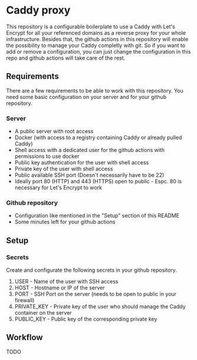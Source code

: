 # Caddy proxy

This repository is a configurable boilerplate to use a Caddy with Let's Encrypt for all your referenced domains as a reverse proxy for your whole infrastructure. Besides that, the github actions in this repository will enable the possibility to manage your Caddy completly with git. So if you want to add or remove a configuration, you can just change the configuration in this repo and github actions will take care of the rest.

## Requirements

There are a few requirements to be able to work with this repository. You need some basic configuration on your server and for your github repository.

### Server
- A public server with root access
- Docker (with access to a registry containing Caddy or already pulled Caddy)
- Shell access with a dedicated user for the github actions with permissions to use docker
- Public key authentication for the user with shell access
- Private key of the user with shell access
- Public available SSH port (Doesn't necessarily have to be 22)
- Ideally port 80 (HTTP) and 443 (HTTPS) open to public - Espc. 80 is necessary for Let's Encrypt to work

### Github repository
- Configuration like mentioned in the "Setup" section of this README
- Some minutes left for your github actions

## Setup

### Secrets
Create and configurate the following secrets in your github repository.
1. USER - Name of the user with SSH access
2. HOST - Hostname or IP of the server
3. PORT - SSH Port on the server (needs to be open to public in your firewall)
4. PRIVATE_KEY - Private key of the user who should manage the Caddy container on the server
5. PUBLIC_KEY - Public key of the corresponding private key

## Workflow

TODO